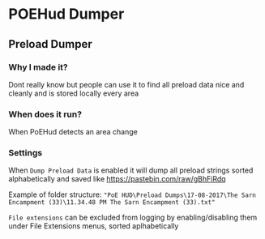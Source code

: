 POEHud Dumper
======

## Preload Dumper
### Why I made it?
Dont really know but people can use it to find all preload data nice and cleanly and is stored locally every area


### When does it run?
When PoEHud detects an area change


### Settings
When `Dump Preload Data` is enabled it will dump all preload strings sorted alphabetically and saved like https://pastebin.com/raw/gBhFiRdq

Example of folder structure: `"PoE HUD\Preload Dumps\17-08-2017\The Sarn Encampment (33)\11.34.48 PM The Sarn Encampment (33).txt"`

`File extensions` can be excluded from logging by enabling/disabling them under File Extensions menus, sorted aplhabetically